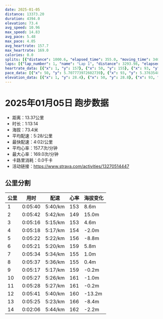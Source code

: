 ```yaml
---
date: 2025-01-05
distance: 13373.20
duration: 4394.0
elevation: 73.4
avg_speed: 10.96
max_speed: 14.83
avg_pace: 5.48
max_pace: 4.05
avg_heartrate: 157.7
max_heartrate: 169.0
calories: 0.0
splits: [{"distance": 1000.6, "elapsed_time": 355.0, "moving_time": 340.0, "average_speed": 2.94, "pace": 5.668945578231292, "average_heartrate": 153.1823708206687, "elevation_difference": 8.6, "split_number": 1}, {"distance": 999.5, "elapsed_time": 365.0, "moving_time": 342.0, "average_speed": 2.92, "pace": 5.707773972602739, "average_heartrate": 149.5568862275449, "elevation_difference": 15.0, "split_number": 2}, {"distance": 1000.8, "elapsed_time": 316.0, "moving_time": 316.0, "average_speed": 3.17, "pace": 5.2576340694006305, "average_heartrate": 153.0, "elevation_difference": 4.6, "split_number": 3}, {"distance": 1001.0, "elapsed_time": 318.0, "moving_time": 318.0, "average_speed": 3.15, "pace": 5.291015873015873, "average_heartrate": 154.64465408805032, "elevation_difference": -2.0, "split_number": 4}, {"distance": 999.5, "elapsed_time": 322.0, "moving_time": 322.0, "average_speed": 3.1, "pace": 5.376354838709677, "average_heartrate": 156.56211180124222, "elevation_difference": -8.8, "split_number": 5}, {"distance": 1000.6, "elapsed_time": 321.0, "moving_time": 321.0, "average_speed": 3.12, "pace": 5.341891025641025, "average_heartrate": 159.89408099688472, "elevation_difference": 5.8, "split_number": 6}, {"distance": 998.1, "elapsed_time": 334.0, "moving_time": 334.0, "average_speed": 2.99, "pace": 5.574147157190635, "average_heartrate": 155.67964071856287, "elevation_difference": 1.0, "split_number": 7}, {"distance": 1000.9, "elapsed_time": 337.0, "moving_time": 337.0, "average_speed": 2.97, "pace": 5.611683501683501, "average_heartrate": 155.540059347181, "elevation_difference": 0.4, "split_number": 8}, {"distance": 999.9, "elapsed_time": 317.0, "moving_time": 317.0, "average_speed": 3.15, "pace": 5.291015873015873, "average_heartrate": 159.56782334384857, "elevation_difference": -0.2, "split_number": 9}, {"distance": 1000.7, "elapsed_time": 327.0, "moving_time": 327.0, "average_speed": 3.06, "pace": 5.446633986928104, "average_heartrate": 161.27217125382262, "elevation_difference": -1.0, "split_number": 10}, {"distance": 998.9, "elapsed_time": 328.0, "moving_time": 328.0, "average_speed": 3.05, "pace": 5.464491803278689, "average_heartrate": 161.28048780487805, "elevation_difference": -0.2, "split_number": 11}, {"distance": 1001.7, "elapsed_time": 341.0, "moving_time": 341.0, "average_speed": 2.94, "pace": 5.668945578231292, "average_heartrate": 160.93093093093094, "elevation_difference": -13.2, "split_number": 12}, {"distance": 1005.6, "elapsed_time": 330.0, "moving_time": 325.0, "average_speed": 3.09, "pace": 5.3937540453074435, "average_heartrate": 166.93103448275863, "elevation_difference": -8.4, "split_number": 13}, {"distance": 365.2, "elapsed_time": 131.0, "moving_time": 126.0, "average_speed": 2.9, "pace": 5.747137931034483, "average_heartrate": 162.784, "elevation_difference": -2.2, "split_number": 14}]
laps: [{"lap_number": 1, "name": "Lap 1", "distance": 3293.98, "elapsed_time": 1127.0, "moving_time": 1127.0, "average_speed": 2.92, "pace": 5.707773972602739, "average_heartrate": 152.4, "max_heartrate": 159, "start_date": "2025-01-05 16:38:55+00:00", "elevation_difference": 35.8}, {"lap_number": 2, "name": "Lap 2", "distance": 1253.23, "elapsed_time": 400.0, "moving_time": 400.0, "average_speed": 3.13, "pace": 5.32482428115016, "average_heartrate": 156.2, "max_heartrate": 159, "start_date": "2025-01-05 16:57:44+00:00", "elevation_difference": 11.6}, {"lap_number": 3, "name": "Lap 3", "distance": 6717.38, "elapsed_time": 2200.0, "moving_time": 2200.0, "average_speed": 3.05, "pace": 5.464491803278689, "average_heartrate": 158.92, "max_heartrate": 165, "start_date": "2025-01-05 17:04:24+00:00", "elevation_difference": 22.8}, {"lap_number": 4, "name": "Lap 4", "distance": 2108.45, "elapsed_time": 713.0, "moving_time": 713.0, "average_speed": 2.96, "pace": 5.630641891891892, "average_heartrate": 164.33333333333334, "max_heartrate": 169, "start_date": "2025-01-05 17:41:04+00:00", "elevation_difference": 3.2}]
heartrate_data: [{"x": 1, "y": 157}, {"x": 50, "y": 155}, {"x": 93, "y": 156}, {"x": 136, "y": 150}, {"x": 195, "y": 150}, {"x": 239, "y": 152}, {"x": 287, "y": 153}, {"x": 334, "y": 155}, {"x": 380, "y": 154}, {"x": 424, "y": 153}, {"x": 470, "y": 159}, {"x": 538, "y": 151}, {"x": 586, "y": 134}, {"x": 629, "y": 147}, {"x": 676, "y": 151}, {"x": 723, "y": 150}, {"x": 763, "y": 150}, {"x": 804, "y": 153}, {"x": 846, "y": 149}, {"x": 888, "y": 149}, {"x": 932, "y": 155}, {"x": 977, "y": 156}, {"x": 1020, "y": 158}, {"x": 1060, "y": 156}, {"x": 1102, "y": 157}, {"x": 1143, "y": 153}, {"x": 1183, "y": 153}, {"x": 1227, "y": 153}, {"x": 1270, "y": 154}, {"x": 1314, "y": 157}, {"x": 1360, "y": 159}, {"x": 1404, "y": 157}, {"x": 1446, "y": 158}, {"x": 1489, "y": 159}, {"x": 1528, "y": 159}, {"x": 1571, "y": 156}, {"x": 1614, "y": 151}, {"x": 1660, "y": 154}, {"x": 1703, "y": 156}, {"x": 1749, "y": 158}, {"x": 1793, "y": 160}, {"x": 1837, "y": 160}, {"x": 1879, "y": 162}, {"x": 1918, "y": 162}, {"x": 1961, "y": 161}, {"x": 2004, "y": 161}, {"x": 2048, "y": 158}, {"x": 2094, "y": 156}, {"x": 2137, "y": 154}, {"x": 2183, "y": 157}, {"x": 2228, "y": 153}, {"x": 2272, "y": 155}, {"x": 2319, "y": 152}, {"x": 2363, "y": 152}, {"x": 2409, "y": 154}, {"x": 2454, "y": 156}, {"x": 2500, "y": 155}, {"x": 2544, "y": 158}, {"x": 2589, "y": 158}, {"x": 2635, "y": 157}, {"x": 2679, "y": 157}, {"x": 2721, "y": 157}, {"x": 2766, "y": 159}, {"x": 2810, "y": 159}, {"x": 2853, "y": 161}, {"x": 2895, "y": 162}, {"x": 2935, "y": 162}, {"x": 2976, "y": 163}, {"x": 3018, "y": 165}, {"x": 3062, "y": 163}, {"x": 3108, "y": 161}, {"x": 3151, "y": 161}, {"x": 3196, "y": 161}, {"x": 3241, "y": 160}, {"x": 3282, "y": 161}, {"x": 3324, "y": 160}, {"x": 3368, "y": 159}, {"x": 3414, "y": 161}, {"x": 3455, "y": 159}, {"x": 3500, "y": 161}, {"x": 3545, "y": 162}, {"x": 3588, "y": 164}, {"x": 3633, "y": 164}, {"x": 3679, "y": 163}, {"x": 3720, "y": 165}, {"x": 3770, "y": 159}, {"x": 3818, "y": 161}, {"x": 3869, "y": 159}, {"x": 3911, "y": 157}, {"x": 3952, "y": 164}, {"x": 3995, "y": 167}, {"x": 4036, "y": 169}, {"x": 4077, "y": 169}, {"x": 4119, "y": 168}, {"x": 4162, "y": 168}, {"x": 4202, "y": 166}, {"x": 4243, "y": 167}, {"x": 4299, "y": 165}, {"x": 4354, "y": 163}, {"x": 4398, "y": 163}]
pace_data: [{"x": 50, "y": 5.707773972602739}, {"x": 93, "y": 5.376354838709677}, {"x": 136, "y": 6.561692913385826}, {"x": 195, "y": 5.341891025641025}, {"x": 239, "y": 5.446633986928104}, {"x": 287, "y": 6.038659420289855}, {"x": 334, "y": 5.707773972602739}, {"x": 380, "y": 5.112484662576687}, {"x": 424, "y": 6.9070451719850805}, {"x": 470, "y": 5.787048611111111}, {"x": 538, "y": 6.674689627553064}, {"x": 586, "y": 5.092178429575313}, {"x": 629, "y": 4.930976331360947}, {"x": 676, "y": 5.112484662576687}, {"x": 723, "y": 6.477535950252623}, {"x": 763, "y": 5.16476603656647}, {"x": 804, "y": 5.208343749999999}, {"x": 846, "y": 5.092178429575313}, {"x": 888, "y": 5.144043209876543}, {"x": 932, "y": 5.801148625130525}, {"x": 977, "y": 6.7750813008130075}, {"x": 1020, "y": 5.903896563939072}, {"x": 1060, "y": 5.952392857142857}, {"x": 1102, "y": 5.598488411152166}, {"x": 1143, "y": 5.035256797583081}, {"x": 1183, "y": 4.930976331360947}, {"x": 1227, "y": 5.9801578758521705}, {"x": 1270, "y": 5.592852348993288}, {"x": 1314, "y": 5.3539029874718915}, {"x": 1360, "y": 6.6666799999999995}, {"x": 1404, "y": 5.16476603656647}, {"x": 1446, "y": 4.779667335818755}, {"x": 1489, "y": 5.241100628930817}, {"x": 1528, "y": 4.8072396884914905}, {"x": 1571, "y": 4.930976331360947}, {"x": 1614, "y": 5.3539029874718915}, {"x": 1660, "y": 5.630641891891892}, {"x": 1703, "y": 5.081310975609756}, {"x": 1749, "y": 5.376354838709677}, {"x": 1793, "y": 4.873304093567251}, {"x": 1837, "y": 5.721489872983179}, {"x": 1879, "y": 5.958777261351448}, {"x": 1918, "y": 5.19697536638603}, {"x": 1961, "y": 5.144043209876543}, {"x": 2004, "y": 5.3539029874718915}, {"x": 2048, "y": 5.274272151898733}, {"x": 2094, "y": 5.701915839890523}, {"x": 2137, "y": 6.296448809973555}, {"x": 2183, "y": 5.208343749999999}, {"x": 2228, "y": 4.779667335818755}, {"x": 2272, "y": 5.411266233766233}, {"x": 2319, "y": 4.901970588235294}, {"x": 2363, "y": 6.313143939393939}, {"x": 2409, "y": 5.229588955130216}, {"x": 2454, "y": 6.7015279453156404}, {"x": 2500, "y": 5.469872005251066}, {"x": 2544, "y": 4.930976331360947}, {"x": 2589, "y": 5.574147157190635}, {"x": 2635, "y": 5.274272151898733}, {"x": 2679, "y": 5.241100628930817}, {"x": 2721, "y": 4.930976331360947}, {"x": 2766, "y": 5.889293286219081}, {"x": 2810, "y": 5.682475281281964}, {"x": 2853, "y": 5.144043209876543}, {"x": 2895, "y": 6.4424816389640505}, {"x": 2935, "y": 4.4802956989247305}, {"x": 2976, "y": 4.646417619180373}, {"x": 3018, "y": 5.482467105263157}, {"x": 3062, "y": 5.341891025641025}, {"x": 3108, "y": 5.050515151515151}, {"x": 3151, "y": 5.262614461635617}, {"x": 3196, "y": 5.910177304964539}, {"x": 3241, "y": 6.632192598487863}, {"x": 3282, "y": 4.4326329787234044}, {"x": 3324, "y": 4.901970588235294}, {"x": 3368, "y": 5.787048611111111}, {"x": 3414, "y": 6.296448809973555}, {"x": 3455, "y": 4.930976331360947}, {"x": 3500, "y": 5.296059739434382}, {"x": 3545, "y": 4.979593665969524}, {"x": 3588, "y": 5.592852348993288}, {"x": 3633, "y": 5.411266233766233}, {"x": 3679, "y": 5.787048611111111}, {"x": 3720, "y": 5.50056105610561}, {"x": 3770, "y": 5.9952158273381295}, {"x": 3818, "y": 4.488742256935092}, {"x": 3869, "y": 5.446633986928104}, {"x": 3911, "y": 5.175993788819875}, {"x": 3952, "y": 5.592852348993288}, {"x": 3995, "y": 4.63865850264403}, {"x": 4036, "y": 5.495120342894824}, {"x": 4077, "y": 4.681657303370786}, {"x": 4119, "y": 4.734857954545454}, {"x": 4162, "y": 5.081310975609756}, {"x": 4202, "y": 4.516720867208671}, {"x": 4243, "y": 4.930976331360947}, {"x": 4299, "y": 6.70422365245374}, {"x": 4354, "y": 6.477535950252623}, {"x": 4398, "y": 4.363010471204189}]
elevation_data: [{"x": 1, "y": 28.4}, {"x": 50, "y": 28.8}, {"x": 93, "y": 29.8}, {"x": 136, "y": 30.0}, {"x": 195, "y": 30.0}, {"x": 239, "y": 30.0}, {"x": 287, "y": 34.4}, {"x": 334, "y": 36.0}, {"x": 380, "y": 37.8}, {"x": 424, "y": 40.4}, {"x": 470, "y": 46.2}, {"x": 538, "y": 50.0}, {"x": 586, "y": 50.4}, {"x": 629, "y": 50.8}, {"x": 676, "y": 50.8}, {"x": 723, "y": 52.0}, {"x": 763, "y": 50.0}, {"x": 804, "y": 46.6}, {"x": 846, "y": 46.6}, {"x": 888, "y": 51.0}, {"x": 932, "y": 53.6}, {"x": 977, "y": 57.6}, {"x": 1020, "y": 56.8}, {"x": 1060, "y": 56.0}, {"x": 1102, "y": 52.4}, {"x": 1143, "y": 51.0}, {"x": 1183, "y": 48.4}, {"x": 1227, "y": 46.2}, {"x": 1270, "y": 47.6}, {"x": 1314, "y": 52.0}, {"x": 1360, "y": 55.2}, {"x": 1404, "y": 57.8}, {"x": 1446, "y": 56.4}, {"x": 1489, "y": 54.4}, {"x": 1528, "y": 52.2}, {"x": 1571, "y": 50.0}, {"x": 1614, "y": 47.0}, {"x": 1660, "y": 45.2}, {"x": 1703, "y": 47.8}, {"x": 1749, "y": 52.0}, {"x": 1793, "y": 55.8}, {"x": 1837, "y": 56.4}, {"x": 1879, "y": 55.4}, {"x": 1918, "y": 52.6}, {"x": 1961, "y": 52.0}, {"x": 2004, "y": 51.4}, {"x": 2048, "y": 52.0}, {"x": 2094, "y": 53.4}, {"x": 2137, "y": 51.6}, {"x": 2183, "y": 51.8}, {"x": 2228, "y": 53.8}, {"x": 2272, "y": 52.2}, {"x": 2319, "y": 52.4}, {"x": 2363, "y": 53.0}, {"x": 2409, "y": 53.0}, {"x": 2454, "y": 52.0}, {"x": 2500, "y": 52.4}, {"x": 2544, "y": 53.4}, {"x": 2589, "y": 51.8}, {"x": 2635, "y": 52.4}, {"x": 2679, "y": 53.4}, {"x": 2721, "y": 52.2}, {"x": 2766, "y": 52.0}, {"x": 2810, "y": 53.0}, {"x": 2853, "y": 52.6}, {"x": 2895, "y": 52.2}, {"x": 2935, "y": 52.6}, {"x": 2976, "y": 53.2}, {"x": 3018, "y": 51.8}, {"x": 3062, "y": 51.8}, {"x": 3108, "y": 53.6}, {"x": 3151, "y": 51.6}, {"x": 3196, "y": 51.8}, {"x": 3241, "y": 53.2}, {"x": 3282, "y": 52.4}, {"x": 3324, "y": 51.8}, {"x": 3368, "y": 52.4}, {"x": 3414, "y": 52.8}, {"x": 3455, "y": 51.6}, {"x": 3500, "y": 51.8}, {"x": 3545, "y": 53.4}, {"x": 3588, "y": 51.8}, {"x": 3633, "y": 51.4}, {"x": 3679, "y": 53.4}, {"x": 3720, "y": 52.2}, {"x": 3770, "y": 51.4}, {"x": 3818, "y": 49.8}, {"x": 3869, "y": 48.4}, {"x": 3911, "y": 45.8}, {"x": 3952, "y": 40.0}, {"x": 3995, "y": 37.8}, {"x": 4036, "y": 36.0}, {"x": 4077, "y": 33.6}, {"x": 4119, "y": 31.6}, {"x": 4162, "y": 30.4}, {"x": 4202, "y": 30.2}, {"x": 4243, "y": 30.2}, {"x": 4299, "y": 29.2}, {"x": 4354, "y": 30.4}, {"x": 4398, "y": 28.6}]
---
```


# 2025年01月05日 跑步数据

- 距离：13.37公里
- 时长：1:13:14
- 海拔：73.4米
- 平均配速：5:28/公里
- 最快配速：4:02/公里
- 平均心率：157.7次/分钟
- 最大心率：169.0次/分钟
- 卡路里消耗：0.0千卡
- 活动链接：https://www.strava.com/activities/13270514447

## 公里分割

| 公里 | 用时 | 配速 | 心率 | 海拔变化 |
|------|------|------|------|------|
| 1 | 0:05:40 | 5:40/km | 153 | 8.6m |
| 2 | 0:05:42 | 5:42/km | 149 | 15.0m |
| 3 | 0:05:16 | 5:15/km | 153 | 4.6m |
| 4 | 0:05:18 | 5:17/km | 154 | -2.0m |
| 5 | 0:05:22 | 5:22/km | 156 | -8.8m |
| 6 | 0:05:21 | 5:20/km | 159 | 5.8m |
| 7 | 0:05:34 | 5:34/km | 155 | 1.0m |
| 8 | 0:05:37 | 5:36/km | 155 | 0.4m |
| 9 | 0:05:17 | 5:17/km | 159 | -0.2m |
| 10 | 0:05:27 | 5:26/km | 161 | -1.0m |
| 11 | 0:05:28 | 5:27/km | 161 | -0.2m |
| 12 | 0:05:41 | 5:40/km | 160 | -13.2m |
| 13 | 0:05:25 | 5:23/km | 166 | -8.4m |
| 14 | 0:02:06 | 5:44/km | 162 | -2.2m |

